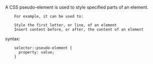 A CSS pseudo-element is used to style specified parts of an element.

        For example, it can be used to:

        Style the first letter, or line, of an element
        Insert content before, or after, the content of an element

syntax: 

        selector::pseudo-element {
          property: value;
        }
